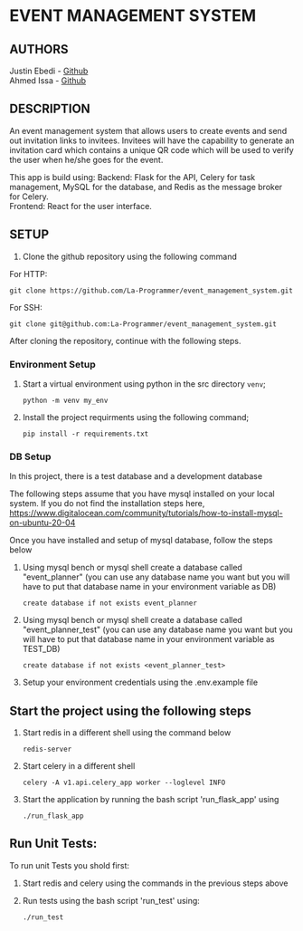 # EVENT MANAGEMENT SYSTEM

## AUTHORS

Justin Ebedi - [Github](https://github.com/La-Programmer)  
Ahmed Issa - [Github](https://github.com/Ahmed-Is3a)

## DESCRIPTION

An event management system that allows users to create events and send out invitation links to invitees. Invitees will have the capability to generate an invitation card which contains a unique QR code which will be used to verify the user when he/she goes for the event.

This app is build using:
   Backend: Flask for the API, Celery for task management, MySQL for the database, and Redis as the message broker for Celery.   
   Frontend: React for the user interface.  

## SETUP

1. Clone the github repository using the following command

For HTTP: 
```
git clone https://github.com/La-Programmer/event_management_system.git
```    
For SSH: 
```
git clone git@github.com:La-Programmer/event_management_system.git
```

After cloning the repository, continue with the following steps.

### Environment Setup

1. Start a virtual environment using python in the src directory `venv`;  
   ```
   python -m venv my_env
   ```

2. Install the project requirments using the following command;  
   ```
   pip install -r requirements.txt
   ```

### DB Setup

In this project, there is a test database and a development database

The following steps assume that you have mysql installed on your local system. If you do not find the installation steps here, https://www.digitalocean.com/community/tutorials/how-to-install-mysql-on-ubuntu-20-04

Once you have installed and setup of mysql database, follow the steps below

1. Using mysql bench or mysql shell create a database called "event_planner" (you can use any database name you want but you will have to put that database name in your environment variable as DB)  
   ```
   create database if not exists event_planner
   ```   

2. Using mysql bench or mysql shell create a database called "event_planner_test" (you can use any database name you want but you will have to put that database name in your environment variable as TEST_DB)  
   ```
   create database if not exists <event_planner_test>
   ```

3. Setup your environment credentials using the .env.example file

## Start the project using the following steps

1. Start redis in a different shell using the command  below    
   ```
   redis-server
   ```

2. Start celery in a different shell    
   ```
   celery -A v1.api.celery_app worker --loglevel INFO
   ```

3. Start the application by running the bash script 'run_flask_app' using  
   ```
   ./run_flask_app
   ```

## Run Unit Tests:
To run unit Tests you shold first:

1. Start redis and celery using the commands in the previous steps above

2. Run tests using the bash script 'run_test' using:  
   ```
   ./run_test
   ```
